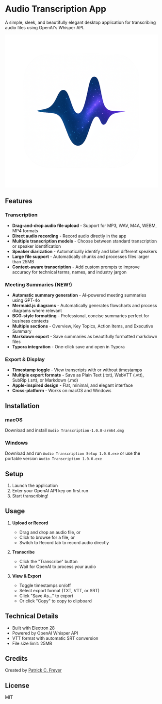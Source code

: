 # Audio Transcription App

A simple, sleek, and beautifully elegant desktop application for transcribing audio files using OpenAI's Whisper API.

![App Icon](Transcribe%20by%20Patrick.png)

## Features

### Transcription
- **Drag-and-drop audio file upload** - Support for MP3, WAV, M4A, WEBM, MP4 formats
- **Direct audio recording** - Record audio directly in the app
- **Multiple transcription models** - Choose between standard transcription or speaker identification
- **Speaker diarization** - Automatically identify and label different speakers
- **Large file support** - Automatically chunks and processes files larger than 25MB
- **Context-aware transcription** - Add custom prompts to improve accuracy for technical terms, names, and industry jargon

### Meeting Summaries (NEW!)
- **Automatic summary generation** - AI-powered meeting summaries using GPT-4o
- **Mermaid.js diagrams** - Automatically generates flowcharts and process diagrams where relevant
- **BCG-style formatting** - Professional, concise summaries perfect for business contexts
- **Multiple sections** - Overview, Key Topics, Action Items, and Executive Summary
- **Markdown export** - Save summaries as beautifully formatted markdown files
- **Typora integration** - One-click save and open in Typora

### Export & Display
- **Timestamp toggle** - View transcripts with or without timestamps
- **Multiple export formats** - Save as Plain Text (.txt), WebVTT (.vtt), SubRip (.srt), or Markdown (.md)
- **Apple-inspired design** - Flat, minimal, and elegant interface
- **Cross-platform** - Works on macOS and Windows

## Installation

### macOS
Download and install `Audio Transcription-1.0.0-arm64.dmg`

### Windows
Download and run `Audio Transcription Setup 1.0.0.exe` or use the portable version `Audio Transcription 1.0.0.exe`

## Setup

1. Launch the application
2. Enter your OpenAI API key on first run
3. Start transcribing!

## Usage

1. **Upload or Record**
   - Drag and drop an audio file, or
   - Click to browse for a file, or
   - Switch to Record tab to record audio directly

2. **Transcribe**
   - Click the "Transcribe" button
   - Wait for OpenAI to process your audio

3. **View & Export**
   - Toggle timestamps on/off
   - Select export format (TXT, VTT, or SRT)
   - Click "Save As..." to export
   - Or click "Copy" to copy to clipboard

## Technical Details

- Built with Electron 28
- Powered by OpenAI Whisper API
- VTT format with automatic SRT conversion
- File size limit: 25MB

## Credits

Created by [Patrick C. Freyer](https://patrickfreyer.com)

## License

MIT
